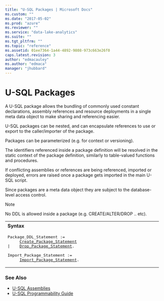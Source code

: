 ```yaml
---
title: "U-SQL Packages | Microsoft Docs"
ms.custom: ""
ms.date: "2017-05-02"
ms.prod: "azure"
ms.reviewer: ""
ms.service: "data-lake-analytics"
ms.suite: ""
ms.tgt_pltfrm: ""
ms.topic: "reference"
ms.assetid: 01ee7364-1a44-4892-9808-973c663e26f0
caps.latest.revision: 3
author: "edmacauley"
ms.author: "edmaca"
manager: "jhubbard"
---
```

# U-SQL Packages
A U-SQL package allows the bundling of commonly used constant declarations, assembly references and resource deployments in a single meta data object to make sharing and referencing easier.

U-SQL packages can be nested, and can encapsulate references to use or export to the caller/importer of the package.

Packages can be parameterized (e.g. for context or versioning).

The identifiers referenced inside a package definition will be resolved in the static context of the package definition, similarly to table-valued functions and procedures.

If conflicting assemblies or references are being referenced, imported or deployed, errors are raised once a package gets imported in the main U-SQL script.

Since packages are a meta data object they are subject to the database-level access control.

> [!NOTE]
> No DDL is allowed inside a package (e.g. CREATE/ALTER/DROP .. etc).
  
<table><th align="left">Syntax</th><tr><td><pre>
Package_DDL_Statement :=                                                                                 
     <a href="create-package-u-sql.md">Create_Package_Statement</a>
|    <a href="drop-package-u-sql.md">Drop_Package_Statement</a>.<br />
Import_Package_Statement :=
     <a href="import-package-u-sql.md">Import_Package_Statement</a>.
</pre></td></tr></table>

### See Also    
* [U-SQL Assemblies](../USQL/u-sql-assemblies.md)  
* [U-SQL Programmability Guide](https://docs.microsoft.com/azure/data-lake-analytics/data-lake-analytics-u-sql-programmability-guide)  


 

